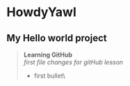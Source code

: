 # HowdyYawl
##  My Hello world project
>    **Learning GitHub**\
>     *first file changes for gitHub lesson*
> - first bullet\
>
